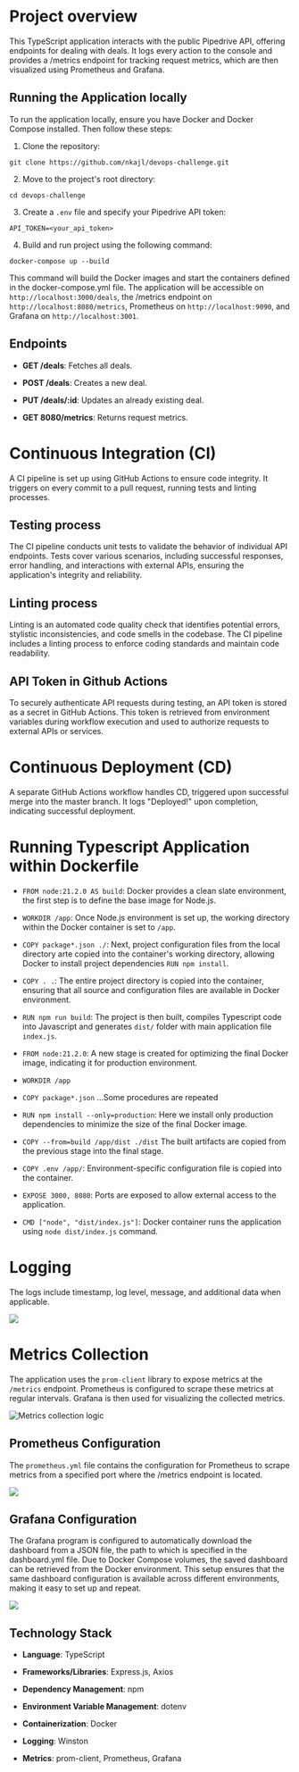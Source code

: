 # Project overview

This TypeScript application interacts with the public Pipedrive API, offering endpoints for dealing with deals. It logs every action to the console and provides a /metrics endpoint for tracking request metrics, which are then visualized using Prometheus and Grafana.

## Running the Application locally

To run the application locally, ensure you have Docker and Docker Compose installed. Then follow these steps:

1. Clone the repository:

```
git clone https://github.com/nkajl/devops-challenge.git
```

2. Move to the project's root directory:

```
cd devops-challenge
```

3. Create a `.env` file and specify your Pipedrive API token:

```
API_TOKEN=<your_api_token>
```

4. Build and run project using the following command:

```
docker-compose up --build
```

This command will build the Docker images and start the containers defined in the docker-compose.yml file. The application will be accessible on `http://localhost:3000/deals`, the /metrics endpoint on `http://localhost:8080/metrics`, Prometheus on `http://localhost:9090`, and Grafana on `http://localhost:3001`. 

## Endpoints

+ **GET /deals**: Fetches all deals.

+ **POST /deals**: Creates a new deal.

+ **PUT /deals/:id**: Updates an already existing deal.

+ **GET 8080/metrics**: Returns request metrics.

# Continuous Integration (CI)

A CI pipeline is set up using GitHub Actions to ensure code integrity. It triggers on every commit to a pull request, running tests and linting processes.

## Testing process

The CI pipeline conducts unit tests to validate the behavior of individual API endpoints. Tests cover various scenarios, including successful responses, error handling, and interactions with external APIs, ensuring the application's integrity and reliability.

## Linting process

Linting is an automated code quality check that identifies potential errors, stylistic inconsistencies, and code smells in the codebase. The CI pipeline includes a linting process to enforce coding standards and maintain code readability.

## API Token in Github Actions

To securely authenticate API requests during testing, an API token is stored as a secret in GitHub Actions. This token is retrieved from environment variables during workflow execution and used to authorize requests to external APIs or services.

# Continuous Deployment (CD)

A separate GitHub Actions workflow handles CD, triggered upon successful merge into the master branch. It logs "Deployed!" upon completion, indicating successful deployment.

# Running Typescript Application within Dockerfile

+ `FROM node:21.2.0 AS build`: Docker provides a clean slate environment, the first step is to define the base image for Node.js. 

+ `WORKDIR /app`: Once Node.js environment is set up, the working directory within the Docker container is set to `/app`.

+ `COPY package*.json ./`: Next, project configuration files from the local directory arte copied into the container's working directory, allowing Docker to install project dependencies `RUN npm install`.

+ `COPY . .`: The entire project directory is copied into the container, ensuring that all source and configuration files are available in Docker environment.

+ `RUN npm run build`: The project is then built, compiles Typescript code into Javascript and generates `dist/` folder with main application file `index.js`.

+ `FROM node:21.2.0`: A new stage is created for optimizing the final Docker image, indicating it for production environment.

+ `WORKDIR /app`

+ `COPY package*.json` ...Some procedures are repeated

+ `RUN npm install --only=production`: Here we install only production dependencies to minimize the size of the final Docker image.

+ `COPY --from=build /app/dist ./dist` The built artifacts are copied from the previous stage into the final stage.

+ `COPY .env /app/`: Environment-specific configuration file is copied into the container.

+ `EXPOSE 3000, 8080`: Ports are exposed to allow external access to the application.

+ `CMD ["node", "dist/index.js"]`: Docker container runs the application using `node dist/index.js` command.

# Logging

The logs include timestamp, log level, message, and additional data when applicable.

<img src=terminal.png>

# Metrics Collection

The application uses the `prom-client` library to expose metrics at the `/metrics` endpoint. Prometheus is configured to scrape these metrics at regular intervals. Grafana is then used for visualizing the collected metrics.

![Metrics collection logic](https://private-user-images.githubusercontent.com/158844130/337997123-dc75758b-e869-4f5e-81c9-71dde3fb7f4a.jpg?jwt=eyJhbGciOiJIUzI1NiIsInR5cCI6IkpXVCJ9.eyJpc3MiOiJnaXRodWIuY29tIiwiYXVkIjoicmF3LmdpdGh1YnVzZXJjb250ZW50LmNvbSIsImtleSI6ImtleTUiLCJleHAiOjE3MTc5NTYyODEsIm5iZiI6MTcxNzk1NTk4MSwicGF0aCI6Ii8xNTg4NDQxMzAvMzM3OTk3MTIzLWRjNzU3NThiLWU4NjktNGY1ZS04MWM5LTcxZGRlM2ZiN2Y0YS5qcGc_WC1BbXotQWxnb3JpdGhtPUFXUzQtSE1BQy1TSEEyNTYmWC1BbXotQ3JlZGVudGlhbD1BS0lBVkNPRFlMU0E1M1BRSzRaQSUyRjIwMjQwNjA5JTJGdXMtZWFzdC0xJTJGczMlMkZhd3M0X3JlcXVlc3QmWC1BbXotRGF0ZT0yMDI0MDYwOVQxNzU5NDFaJlgtQW16LUV4cGlyZXM9MzAwJlgtQW16LVNpZ25hdHVyZT1mNDMwMzA5YzNiNDc0YzM0ODIwZTIxM2JkYWNlZmQ0MzE2MTU4YzhjNzA1Nzg5N2FmYTFmMTkxZDI3YmNiNTJiJlgtQW16LVNpZ25lZEhlYWRlcnM9aG9zdCZhY3Rvcl9pZD0wJmtleV9pZD0wJnJlcG9faWQ9MCJ9.XHxqkcMa1sV69n90FZDvZPsGF3x_A9dkNDjC0WVJafg)

## Prometheus Configuration

The `prometheus.yml` file contains the configuration for Prometheus to scrape metrics from a specified port where the /metrics endpoint is located.

<img src=prometheus.png>

## Grafana Configuration

The Grafana program is configured to automatically download the dashboard from a JSON file, the path to which is specified in the dashboard.yml file. Due to Docker Compose volumes, the saved dashboard can be retrieved from the Docker environment. This setup ensures that the same dashboard configuration is available across different environments, making it easy to set up and repeat.

<img src=grafana.png>

## Technology Stack

+ **Language**: TypeScript

+ **Frameworks/Libraries**: Express.js, Axios

+ **Dependency Management**: npm

+ **Environment Variable Management**: dotenv

+ **Containerization**: Docker

+ **Logging**: Winston

+ **Metrics**: prom-client, Prometheus, Grafana

